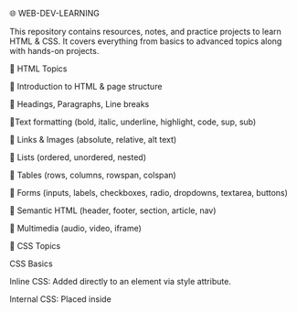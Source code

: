 🌐 WEB-DEV-LEARNING

This repository contains resources, notes, and practice projects to learn HTML & CSS.
It covers everything from basics to advanced topics along with hands-on projects.

📘 HTML Topics				                 

   📌 Introduction to HTML & page structure 

   📌 Headings, Paragraphs, Line breaks 
 
   📌Text formatting (bold, italic, underline, highlight, code, sup, sub)  
 
   📌 Links & Images (absolute, relative, alt text) 
 
   📌 Lists (ordered, unordered, nested) 
 
   📌 Tables (rows, columns, rowspan, colspan) 
 
   📌 Forms (inputs, labels, checkboxes, radio, dropdowns, textarea, buttons)
 
   📌 Semantic HTML (header, footer, section, article, nav) 
     
   📌 Multimedia (audio, video, iframe)


🎨 CSS Topics

CSS Basics

Inline CSS: Added directly to an element via style attribute.

Internal CSS: Placed inside <style> tag within HTML <head>.

External CSS: Linked via an external .css file.

📌 Colors & Backgrounds

Colors: Named colors, HEX, RGB, HSL.

Backgrounds:

Color

Images

Gradients (linear & radial)

📌 Text Styling

Fonts, size, weight, alignment, spacing.

Integration of Google Fonts.

📌 Box Model

Components: margin, border, padding, content.

box-sizing property for layout control.

📌 Selectors

Basic: element, class, id, grouping.

Advanced: pseudo-classes (:hover, :first-child), pseudo-elements (::before, ::after).

Advanced Selectors: child, sibling, attribute selectors.

📌 Display & Positioning

block, inline, inline-block

flex, grid

Positioning: static, relative, absolute, sticky, fixed.

📌 Flexbox

Layout, alignment, wrapping of items in a container.

📌 Grid

Rows, columns, gap, templates, and named areas for layout.

📌 Units

px, %, em, rem, vh, vw

📌 CSS Variables

Custom properties using --variable-name.

Reusable values throughout stylesheets.

📌 Transitions & Animations

Smooth property changes: transition

Keyframe animations: @keyframes

Hover effects and interactive animations.

📌 Shadows & Gradients

Shadows: box-shadow, text-shadow

Gradients: linear-gradient, radial-gradient

📌 Responsive Design

Media Queries to adapt layout and styles on different devices.

📌 Forms & Buttons

Styling inputs, selects, checkboxes, radios, and buttons for modern UI.

# Javascript 

📌 Variables & Data Types

var → Function-scoped, can be redeclared, hoisted (value undefined until initialized).

let → Block-scoped, cannot be redeclared, better for debugging.

Dynamic typing → Variables can hold numbers, strings, etc.

Naming → Prefer camelCase (sumOfArray).

📌 Operators

Arithmetic: +, -, *, /, %

Unary: ++, --

Logical: &&, ||, !

Comparison: ==, ===, !=, !==, <, >, <=, >=

Ternary: (condition) ? valueIfTrue : valueIfFalse

📌 Conditional Statements

if–else, if–else ladder, nested if–else, switch

Used for decision-making based on conditions (e.g., voting eligibility, grading, age categories).

📌 Strings

Created using ' ', " ", or backticks ` `.

Concatenation using + or template literals ${var}.

Useful methods: .length, .toUpperCase(), .toLowerCase(), .substring(), .split().

📌 Functions

Plain functions: Defined with function keyword; can return values.

Arrow functions: ES6 shorthand syntax (=>); often used for small calculations or callbacks.

Improves code reusability and modularity.

📌 Objects & Arrays

Objects store key-value pairs; support public/private properties in classes.

Arrays can store multiple values; common methods: push, pop, shift, slice, splice, map, filter, reduce.

📌 Hoisting

Functions: Declarations are fully hoisted, expressions are not.

Variables: var hoisted (value undefined), let/const in TDZ (cannot access before declaration).

Objects: Declared with let/const are not hoisted.

📌 Classes

Blueprints for objects.

Support constructor, public/private properties, getters/setters, and methods.

📌 Built-in Objects

Math: PI, max, min, round, floor, ceil, abs, random, pow.

Date: Retrieve current date and time.

📌 Error Handling

try → Put code that might cause an error.

catch → Runs if an error happens; handles it safely.

throw → Used to manually create/raise an error.

finally → Always runs after try/catch, useful for cleanup.

✅ Flow → try (risky code) → if error → catch (handle) → always → finally (cleanup).

  
📌 Event Listeners

Event listeners wait for user actions (like click, hover, keypress).

When the event happens, a function (callback) runs automatically.

Added using addEventListener() method.

* Syntax:

element.addEventListener("eventType", functionName);
 
* Example:

button.addEventListener("click", () => {
  alert("Button clicked!");
});

📌  Reflow and Repaint (Repaint = Repair)

Reflow:
Happens when the layout or size of elements changes — like resizing a div, changing font size, or adding/removing elements.
- Browser recalculates positions and dimensions of elements.

Repaint (Repair):
Happens when visual styles (like color, background, or visibility) change but layout stays the same.
- Browser just updates the pixels on screen.
  
📌 Promises

Used to handle asynchronous operations easily.

Represents a value that will be available in the future.

Has three states: pending, fulfilled, and rejected.

Helps avoid callback hell and makes async code more manageable.

📌 Async & Await

Modern way to handle Promises with a cleaner, synchronous-like syntax.

async marks a function as asynchronous.

await pauses execution until the Promise is resolved.

Makes asynchronous code easier to read and debug.

📌 Closures

A closure is when a function remembers variables from its outer scope even after that scope has finished running.

It allows data privacy and persistent state inside functions.

Commonly used in encapsulation and function factories.
